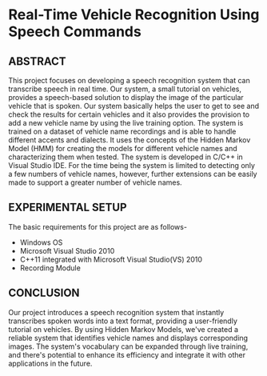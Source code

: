 # Real-Time Vehicle Recognition Using Speech Commands
## ABSTRACT
  This project focuses on developing a speech recognition system that can transcribe speech in real time. Our system, a small tutorial on vehicles, provides a speech-based solution to display the image of the particular vehicle that is spoken. Our system basically helps the user to get to see and check the results for certain vehicles and it also provides the provision to add a new vehicle name by using the live training option. The system is trained on a dataset of vehicle name recordings and is able to handle different accents and dialects. It uses the concepts of the Hidden Markov Model (HMM) for creating the models for different vehicle names and characterizing them when tested. The system is developed in C/C++ in Visual Studio IDE. For the time being the system is limited to detecting only a few numbers of vehicle names, however, further extensions can be easily made to support a greater number of vehicle names.

## EXPERIMENTAL SETUP
  The basic requirements for this project are as follows-
  * Windows OS
  * Microsoft Visual Studio 2010
  * C++11 integrated with Microsoft Visual Studio(VS) 2010
  * Recording Module

## CONCLUSION
  Our project introduces a speech recognition system that instantly transcribes spoken words into a text format, providing a user-friendly tutorial on vehicles. By using Hidden Markov Models, we've created a reliable system that identifies vehicle names and displays corresponding images. The system's vocabulary can be expanded through live training, and there's potential to enhance its efficiency and integrate it with other applications in the future.

